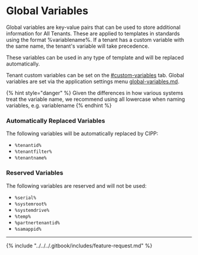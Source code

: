 # Global Variables

Global variables are key-value pairs that can be used to store additional information for All Tenants. These are applied to templates in standards using the format %variablename%. If a tenant has a custom variable with the same name, the tenant's variable will take precedence.&#x20;

These variables can be used in any type of template and will be replaced automatically.&#x20;

Tenant custom variables can be set on the [#custom-variables](../../tenant/administration/tenants/edit.md#custom-variables "mention") tab. Global variables are set via the application settings menu [global-variables.md](global-variables.md "mention").

{% hint style="danger" %}
Given the differences in how various systems treat the variable name, we recommend using all lowercase when naming variables, e.g. variablename
{% endhint %}

### Automatically Replaced Variables

The following variables will be automatically replaced by CIPP:

* `%tenantid%`
* `%tenantfilter%`
* `%tenantname%`

### Reserved Variables

The following variables are reserved and will not be used:

* `%serial%`
* `%systemroot%`
* `%systemdrive%`
* `%temp%`
* `%partnertenantid%`
* `%samappid%`

***

{% include "../../../.gitbook/includes/feature-request.md" %}
